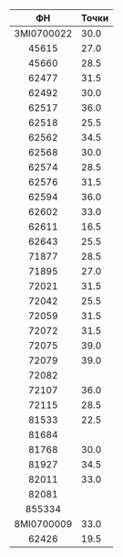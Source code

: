 |    ФН    |    Точки    |
|    :-----:    |    -----------    |
|    3MI0700022    |    30.0    |
|    45615    |    27.0    |
|    45660    |    28.5    |
|    62477    |    31.5    |
|    62492    |    30.0    |
|    62517    |    36.0    |
|    62518    |    25.5    |
|    62562    |    34.5    |
|    62568    |    30.0    |
|    62574    |    28.5    |
|    62576    |    31.5    |
|    62594    |    36.0    |
|    62602    |    33.0    |
|    62611    |    16.5    |
|    62643    |    25.5    |
|    71877    |    28.5    |
|    71895    |    27.0    |
|    72021    |    31.5    |
|    72042    |    25.5    |
|    72059    |    31.5    |
|    72072    |    31.5    |
|    72075    |    39.0    |
|    72079    |    39.0    |
|    72082    |        |
|    72107    |    36.0    |
|    72115    |    28.5    |
|    81533    |    22.5    |
|    81684    |        |
|    81768    |    30.0    |
|    81927    |    34.5    |
|    82011    |    33.0    |
|    82081    |        |
|    855334    |        |
|    8MI0700009    |    33.0    |
|    62426    |    19.5    |
